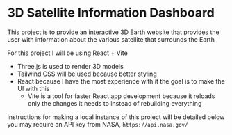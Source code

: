 # 3D Satellite Information Dashboard

This project is to provide an interactive 3D Earth website that provides the user with 
information about the various satellite that surrounds the Earth

For this project I will be using React + Vite
 - Three.js is used to render 3D models 
 - Tailwind CSS will be used because better styling
 - React because I have the most experience with it the goal is to make the UI with this
    - Vite is a tool for faster React app development because it reloads only the changes it needs to instead of rebuilding everything

Instructions for making a local instance of this project will be detailed below
you may require an API key from NASA, ```https://api.nasa.gov/```